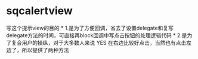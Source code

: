 # sqcalertview
  写这个提示view的目的  *  1.是为了方便回调，省去了设置delegate和复写delegate方法的时间，可直接再block回调中写点击按钮的处理逻辑代码  *  2.是为了复合用户的操纵，对于大多数人来说  YES  在右边比较好点击，当然也有点击左边了，所以提供了两种方法  
